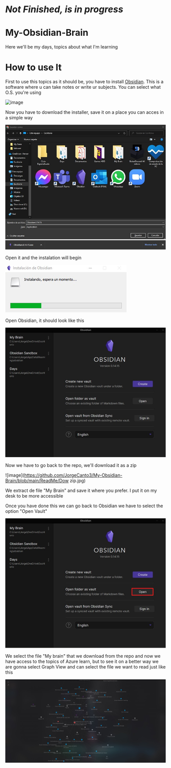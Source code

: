 # _Not Finished, is in progress_

# My-Obsidian-Brain
Here we'll be my days, topics about what I'm learning

<h1> How to use It </h1>
  
First to use this topics as it should be, you have to install [Obsidian](https://obsidian.md/). This is a software where u can take   notes or write ur subjects. You can select what O.S. you're using

![image](https://user-images.githubusercontent.com/99236559/173404343-a5728083-e9b1-4aab-9958-bfa1f1f4052a.png)

Now you have to download the installer, save it on a place you can acces in a simple way

![image](https://github.com/JorgeCanto3/My-Obsidian-Brain/blob/main/ReadMe/Installer.jpg)
![image](https://github.com/JorgeCanto3/My-Obsidian-Brain/blob/main/ReadMe/Installer.1.jpg)

Open it and the instalation will begin

![image](https://github.com/JorgeCanto3/My-Obsidian-Brain/blob/main/ReadMe/Instalacion.jpg)

Open Obsidian, it should look like this

![image](https://github.com/JorgeCanto3/My-Obsidian-Brain/blob/main/ReadMe/Vault.jpg)

Now we have to go back to the repo, we'll download it as a zip

![image](https://github.com/JorgeCanto3/My-Obsidian-Brain/blob/main/ReadMe/Dow zip.jpg)

We extract de file "My Brain" and save it where you prefer. I put it on my desk to be more accessible <br>

Once you have done this we can go back to Obsidian we have to select the option "Open Vault"

![image](https://github.com/JorgeCanto3/My-Obsidian-Brain/blob/main/ReadMe/Open.jpg)

We select the file "My brain" that we download from the repo and now we have access to the topics of Azure learn, but to see it on a better way we are gonna select Graph View and can select the file we want to read just like this

![image](https://github.com/JorgeCanto3/My-Obsidian-Brain/blob/main/ReadMe/Graph.jpg)


